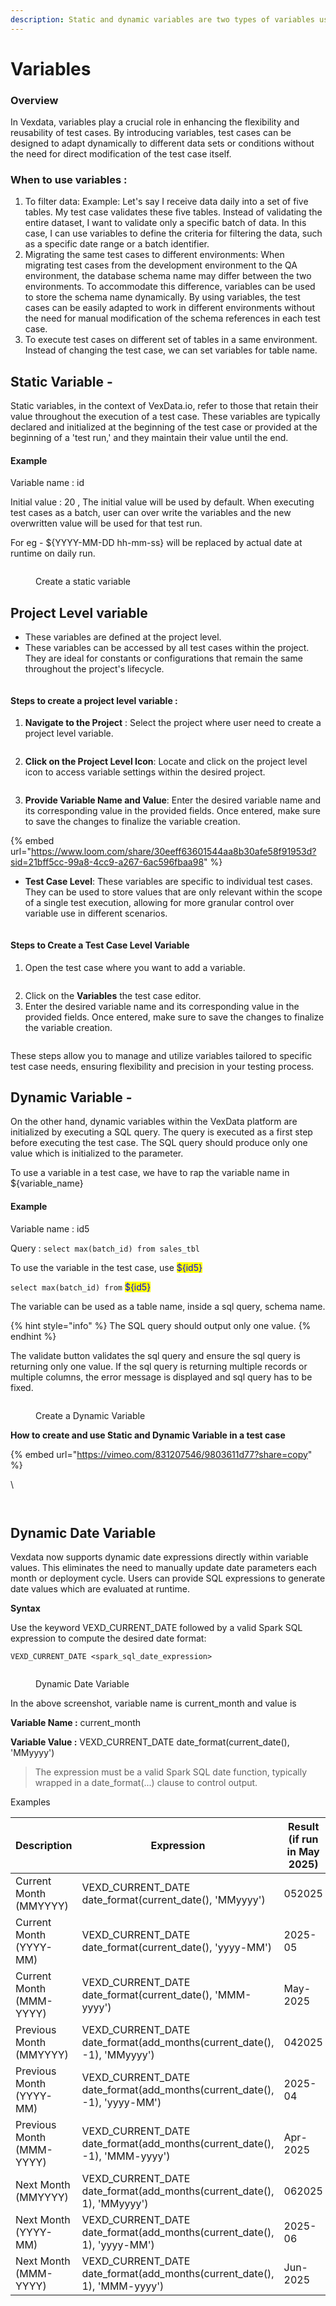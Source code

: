 ```yaml
---
description: Static and dynamic variables are two types of variables used in test cases.
---
```


# Variables

### Overview



In Vexdata, variables play a crucial role in enhancing the flexibility and reusability of test cases. By introducing variables, test cases can be designed to adapt dynamically to different data sets or conditions without the need for direct modification of the test case itself.



### When to use variables :

1. To filter data: Example: Let's say I receive data daily into a set of five tables. My test case validates these five tables. Instead of validating the entire dataset, I want to validate only a specific batch of data. In this case, I can use variables to define the criteria for filtering the data, such as a specific date range or a batch identifier.
2. Migrating the same test cases to different environments: When migrating test cases from the development environment to the QA environment, the database schema name may differ between the two environments. To accommodate this difference, variables can be used to store the schema name dynamically. By using variables, the test cases can be easily adapted to work in different environments without the need for manual modification of the schema references in each test case.
3. To execute test cases on different set of tables in a same environment. Instead of changing the test case, we can set variables for table name.



## Static Variable -&#x20;

Static variables, in the context of VexData.io, refer to those that retain their value throughout the execution of a test case. These variables are typically declared and initialized at the beginning of the test case or provided at the beginning of a 'test run,' and they maintain their value until the end.

#### Example

Variable name : id

Initial value : 20  ,  The initial value will be used by default. When executing test cases as a batch, user can over write the variables and the new overwritten value will be used for that test run.

For eg - ${YYYY-MM-DD hh-mm-ss} will be replaced by actual date at runtime on daily run.

<figure><img src="../../.gitbook/assets/image (82).png" alt=""><figcaption><p>Create a static variable</p></figcaption></figure>

####

## **Project Level variable**

* &#x20;These variables are defined at the project level.
* &#x20;These variables can be accessed by all test cases within the project. They are ideal for constants or configurations that remain the same throughout the project's lifecycle.

<figure><img src="../../.gitbook/assets/image.png" alt=""><figcaption></figcaption></figure>

#### Steps to create a project level variable :&#x20;

1. **Navigate to the Project** : Select the project where user need to create a project level variable.

<figure><img src="../../.gitbook/assets/image (2).png" alt=""><figcaption></figcaption></figure>



2. **Click on the Project Level Icon**: Locate and click on the project level icon to access variable settings within the desired project.

<figure><img src="../../.gitbook/assets/image (3).png" alt=""><figcaption></figcaption></figure>

3. **Provide Variable Name and Value**: Enter the desired variable name and its corresponding value in the provided fields. Once entered, make sure to save the changes to finalize the variable creation.

{% embed url="https://www.loom.com/share/30eeff63601544aa8b30afe58f91953d?sid=21bff5cc-99a8-4cc9-a267-6ac596fbaa98" %}

* **Test Case Level**: These variables are specific to individual test cases. They can be used to store values that are only relevant within the scope of a single test execution, allowing for more granular control over variable use in different scenarios.

<figure><img src="../../.gitbook/assets/image (1).png" alt=""><figcaption></figcaption></figure>

#### Steps to Create a Test Case Level Variable

1. Open the test case where you want to add a variable.

<figure><img src="../../.gitbook/assets/image (4).png" alt=""><figcaption></figcaption></figure>

2. Click on the **Variables** the test case editor.
3. Enter the desired variable name and its corresponding value in the provided fields. Once entered, make sure to save the changes to finalize the variable creation.

<figure><img src="../../.gitbook/assets/image (5).png" alt=""><figcaption></figcaption></figure>

These steps allow you to manage and utilize variables tailored to specific test case needs, ensuring flexibility and precision in your testing process.



## **Dynamic Variable** -&#x20;

On the other hand, dynamic variables within the VexData platform are initialized by executing a SQL query. The query is executed as a first step before executing the test case. The SQL query should produce only one value which is initialized to the parameter.&#x20;

To use a variable in a test case, we have to rap the variable name in ${variable\_name}

#### Example

Variable name : id5

Query : `select max(batch_id) from sales_tbl`

To use the variable in the test case, use <mark style="color:blue;">${id5}</mark>

`select max(batch_id) from` <mark style="color:blue;">${id5}</mark>

The variable can be used as a table name, inside a sql query, schema name.&#x20;

{% hint style="info" %}
The SQL query should output only one value.
{% endhint %}

The validate button validates the sql query and ensure the sql query is returning only one value. If the sql query is returning multiple records or multiple columns, the error message is displayed and sql query has to be fixed.

<figure><img src="../../.gitbook/assets/image (83).png" alt=""><figcaption><p>Create a Dynamic Variable</p></figcaption></figure>



**How to create and use Static and Dynamic Variable in a test case**



{% embed url="https://vimeo.com/831207546/9803611d77?share=copy" %}



\


<div><figure><img src="../../.gitbook/assets/Screenshot 2024-12-17 184622.png" alt=""><figcaption></figcaption></figure> <figure><img src="../../.gitbook/assets/image (83) (1).png" alt=""><figcaption></figcaption></figure></div>



## **Dynamic Date Variable**



Vexdata now supports dynamic date expressions directly within variable values. This eliminates the need to manually update date parameters each month or deployment cycle. Users can provide SQL expressions to generate date values which are evaluated at runtime.



**Syntax**

Use the keyword VEXD\_CURRENT\_DATE followed by a valid Spark SQL expression to compute the desired date format:

`VEXD_CURRENT_DATE <spark_sql_date_expression>`



<figure><img src="../../.gitbook/assets/Screenshot 2025-05-29 at 8.14.27 PM.png" alt=""><figcaption><p>Dynamic Date Variable</p></figcaption></figure>

In the above screenshot, variable name is current\_month and value is&#x20;

**Variable Name :** current\_month

**Variable Value :** VEXD\_CURRENT\_DATE date\_format(current\_date(), 'MMyyyy')

> The expression must be a valid Spark SQL date function, typically wrapped in a date\_format(...) clause to control output.

Examples

| Description               | Expression                                                                     | Result (if run in May 2025) |
| ------------------------- | ------------------------------------------------------------------------------ | --------------------------- |
| Current Month (MMYYYY)    | VEXD\_CURRENT\_DATE date\_format(current\_date(), 'MMyyyy')                    | 052025                      |
| Current Month (YYYY-MM)   | VEXD\_CURRENT\_DATE date\_format(current\_date(), 'yyyy-MM')                   | 2025-05                     |
| Current Month (MMM-YYYY)  | VEXD\_CURRENT\_DATE date\_format(current\_date(), 'MMM-yyyy')                  | May-2025                    |
| Previous Month (MMYYYY)   | VEXD\_CURRENT\_DATE date\_format(add\_months(current\_date(), -1), 'MMyyyy')   | 042025                      |
| Previous Month (YYYY-MM)  | VEXD\_CURRENT\_DATE date\_format(add\_months(current\_date(), -1), 'yyyy-MM')  | 2025-04                     |
| Previous Month (MMM-YYYY) | VEXD\_CURRENT\_DATE date\_format(add\_months(current\_date(), -1), 'MMM-yyyy') | Apr-2025                    |
| Next Month (MMYYYY)       | VEXD\_CURRENT\_DATE date\_format(add\_months(current\_date(), 1), 'MMyyyy')    | 062025                      |
| Next Month (YYYY-MM)      | VEXD\_CURRENT\_DATE date\_format(add\_months(current\_date(), 1), 'yyyy-MM')   | 2025-06                     |
| Next Month (MMM-YYYY)     | VEXD\_CURRENT\_DATE date\_format(add\_months(current\_date(), 1), 'MMM-yyyy')  | Jun-2025                    |
